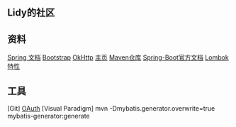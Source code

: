 ## Lidy的社区

## 资料
[Spring 文档](https://spring.io/guides)
[Bootstrap](https://v3.bootcss.com/)
[OkHttp](https://square.github.io/okhttp/)
[主页](http://localhost:8080/hello?name=lidy)
[Maven仓库](https://mvnrepository.com/)
[Spring-Boot官方文档](https://docs.spring.io/spring-boot/docs/2.0.0.RC1/reference/htmlsingle/#boot-features-connect-to-production-database)
[Lombok特性](https://projectlombok.org/features/all)
## 工具
[Git]
[OAuth](https://developer.github.com/apps/building-oauth-apps/)
[Visual Paradigm]
mvn -Dmybatis.generator.overwrite=true mybatis-generator:generate